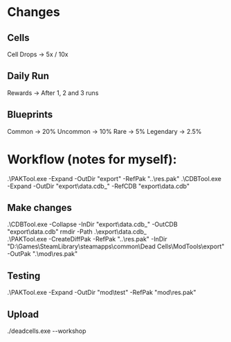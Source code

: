 # Changes

## Cells
Cell Drops -> 5x / 10x

## Daily Run
Rewards -> After 1, 2 and 3 runs

## Blueprints
Common -> 20%
Uncommon -> 10%
Rare -> 5%
Legendary -> 2.5%

# Workflow (notes for myself):
.\PAKTool.exe -Expand -OutDir "export" -RefPak "..\res.pak"
.\CDBTool.exe -Expand -OutDir "export\data.cdb_" -RefCDB "export\data.cdb"

## Make changes

.\CDBTool.exe -Collapse -InDir "export\data.cdb_" -OutCDB "export\data.cdb"
rmdir -Path .\export\data.cdb_\
.\PAKTool.exe -CreateDiffPak -RefPak "..\res.pak" -InDir "D:\Games\SteamLibrary\steamapps\common\Dead Cells\ModTools\export" -OutPak ".\mod\res.pak"

## Testing
.\PAKTool.exe -Expand -OutDir "mod\test" -RefPak "mod\res.pak"

## Upload
./deadcells.exe --workshop
